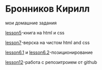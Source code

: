 # Бронников Кирилл
мои домашние задания

[lesson5](https://codepen.io/eminem72/pen/JrJxdW "lesson5")-книга на html и css

[lesson7](https://eminem72.github.io/lesson7/index.html "lesson7")-верска на чистом html and css 

[lesson6.1](https://codepen.io/eminem72/pen/boYrdp "lesson6.1") и [lesson6.2](https://codepen.io/eminem72/pen/qPVPdE "lesson6.2")-позиционирование

[lesson12](https://eminem72.github.io/lesson12/index.html "lesson12")-работа с репозитроием от github 


